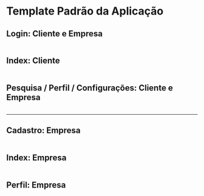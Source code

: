 # Template Padrão da Aplicação

<h2>Login: Cliente e Empresa</h2>

<div>
<img src="img/template5.png" alt="">
</div>

<h2>Index: Cliente</h2>

<div>
<img src="img/Template2.jpg" alt="">
</div>

<h2>Pesquisa / Perfil / Configurações: Cliente e Empresa</h2>

<div>
<img src="img/Template3.jpg" alt="">
</div>
<hr>
<h2>Cadastro: Empresa</h2>

<div>
<img src="img/Template4.jpg" alt="">
</div>

<h2>Index: Empresa</h2>

<div>
<img src="img/agendamentoEmpresa.png" alt="">
</div>

<h2>Perfil: Empresa</h2>

<div>
<img src="img/perfilEmpresa.png" alt="">
</div>
